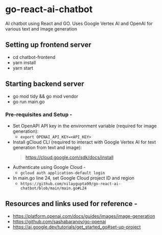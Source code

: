 # go-react-ai-chatbot
AI chatbot using React and GO. Uses Google Vertex AI and OpenAI for various text and image generation

## Setting up frontend server
- cd chatbot-frontend
- yarn install
- yarn start

## Starting backend server 
- go mod tidy && go mod vendor
- go run main.go

### Pre-requisites and Setup - 
- Set OpenAPI API key in the environment variable (required for image generation): 
  - ``` export OPENAI_API_KEY=<API_KEY> ```
- Install gCloud CLI (required to interact with Google Vertex AI for text generation from text and image):
  > https://cloud.google.com/sdk/docs/install
- Authenticate using Google Cloud -
  - ``` gcloud auth application-default login ```
- In main.go line 24, set Google Cloud project ID and region
  - ``` https://github.com/nilaygupta99/go-react-ai-chatbot/blob/main/main.go#L24 ```
 
## Resources and links used for reference - 
- https://platform.openai.com/docs/guides/images/image-generation
- https://github.com/sashabaranov/go-openai
- https://ai.google.dev/tutorials/get_started_go#set-up-project
